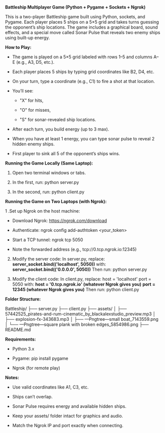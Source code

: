 **Battleship Multiplayer Game (Python + Pygame + Sockets + Ngrok)**

This is a two-player Battleship game built using Python, sockets, and Pygame. Each player places 5 ships on a 5×5 grid and takes turns guessing the opponent’s ship locations. The game includes a graphical board, sound effects, and a special move called Sonar Pulse that reveals two enemy ships using built-up energy.

**How to Play:**

- The game is played on a 5×5 grid labeled with rows 1–5 and columns A–E (e.g., A3, D5, etc.).

- Each player places 5 ships by typing grid coordinates like B2, D4, etc.

- On your turn, type a coordinate (e.g., C1) to fire a shot at that location.

- You’ll see:

  - "X" for hits,

  - "O" for misses,

  - "S" for sonar-revealed ship locations.

- After each turn, you build energy (up to 3 max).

- When you have at least 1 energy, you can type sonar pulse to reveal 2 hidden enemy ships.

- First player to sink all 5 of the opponent’s ships wins.

**Running the Game Locally (Same Laptop):**

1. Open two terminal windows or tabs.

2. In the first, run: python server.py

3. In the second, run: python client.py

**Running the Game on Two Laptops (with Ngrok):**

1 .Set up Ngrok on the host machine:

 - Download Ngrok: https://ngrok.com/download

 - Authenticate: ngrok config add-authtoken <your_token>

 - Start a TCP tunnel: ngrok tcp 5050

 - Note the forwarded address (e.g., tcp://0.tcp.ngrok.io:12345)

2. Modify the server code:
In server.py, replace:
**server_socket.bind(('localhost', 5050))**
with:
**server_socket.bind(('0.0.0.0', 5050))**
Then run: python server.py

3. Modify the client code:
In client.py, replace:
host = 'localhost'
port = 5050
with:
**host = '0.tcp.ngrok.io' (whatever Ngrok gives you)**
**port = 12345 (whatever Ngrok gives you)**
Then run: python client.py

**Folder Structure:**

Battleship/
├── server.py
├── client.py
├── assets/
│ ├── 57442525_pirates-and-rum-cinematic_by_blackalexstudio_preview.mp3
│ ├── explosion-fx-343683.mp3
│ ├── —Pngtree—small boat_7143559.png
│ └── —Pngtree—square plank with broken edges_5854986.png
├── README.md

**Requirements:**

- Python 3.x

- Pygame: pip install pygame

- Ngrok (for remote play)

**Notes:**

- Use valid coordinates like A1, C3, etc.

- Ships can’t overlap.

- Sonar Pulse requires energy and available hidden ships.

- Keep your assets/ folder intact for graphics and audio.

- Match the Ngrok IP and port exactly when connecting.
